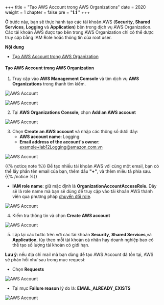 +++
title = "Tạo AWS Account trong AWS Organizations"
date = 2020
weight = 1
chapter = false
pre = "<b>1.1 </b>"
+++

Ở bước này, bạn sẽ thực hành tạo các tài khoản AWS (**Security**, **Shared Services**, **Logging** và **Application**) bên trong dịch vụ AWS Organization. Các tải khoản AWS được tạo bên trong AWS Organization chỉ có thể dược truy cập bằng IAM Role hoặc thông tin của root user.

**Nội dung**
- [Tạo AWS Account trong AWS Organization](#tạo-aws-account-trong-aws-organization)

#### Tạo AWS Account trong AWS Organization

1. Truy cập vào **AWS Management Comsole** và tìm dịch vụ **AWS Organizations** trong thanh tìm kiếm.

![AWS Account](/images/1/0001.png?featherlight=false&width=90pc)

![AWS Account](/images/1/0002.png?featherlight=false&width=90pc)

2. Tại **AWS Organizations Console**, chọn **Add an AWS account**

![AWS Account](/images/1/0003.png?featherlight=false&width=90pc)

3. Chọn **Create an AWS account** và nhập các thông số dưới đây:
    - **AWS account name**: Logging
    - **Email address of the account's owner**: example+lab12Logging@amazon.com.vn

![AWS Account](/images/4/0002.png?featherlight=false&width=90pc)

{{% notice note %}}
Để tạo nhiều tài khoản AWS với cùng một email, bạn có thể lấy phần tên email của bạn, thêm dấu **"+"**, và thêm miêu tả phía sau.
{{% /notice %}}

- **IAM role name**: giữ mặc định là **OrganizationAccountAccessRole**. Đây sẽ là role name mà bạn sẽ dùng để truy cập vào tải khoản AWS thành viên qua phương pháp [chuyển đổi role](https://000002.awsstudygroup.com/3-switch-roles/).

![AWS Account](/images/4/0002.png?featherlight=false&width=90pc)


4. Kiếm tra thông tin và chọn **Create AWS account**


![AWS Account](/images/4/0002.png?featherlight=false&width=90pc)


5. Lặp lại các bước trên với các tài khoản **Security**, **Shared Services**,và **Application**, tùy theo mỗi tài khoản cá nhân hay doanh nghiệp bao có thể tạo số lượng tài khoản có giới hạn.

**Lưu ý**: nếu địa chỉ mail mà bạn dùng để tạo AWS Account đã tồn tại, AWS sẽ phản hồi như sau trong mục request:

- Chọn **Requests**

![AWS Account](/images/10/001.png?featherlight=false&width=90pc)

- Tại mục **Failure reason** lý do là: **EMAIL_ALREADY_EXISTS**

![AWS Account](/images/10/002.png?featherlight=false&width=90pc)